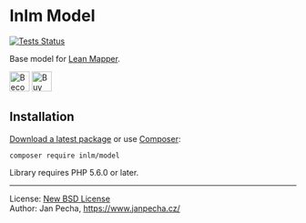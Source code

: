 
# Inlm Model

[![Tests Status](https://github.com/inlm/model/workflows/Tests/badge.svg)](https://github.com/inlm/model/actions)

Base model for [Lean Mapper](http://www.leanmapper.com/).

<a href="https://www.patreon.com/bePatron?u=9680759"><img src="https://c5.patreon.com/external/logo/become_a_patron_button.png" alt="Become a Patron!" height="35"></a>
<a href="https://www.paypal.me/janpecha/1eur"><img src="https://buymecoffee.intm.org/img/button-paypal-white.png" alt="Buy me a coffee" height="35"></a>


## Installation

[Download a latest package](https://github.com/inlm/model/releases) or use [Composer](http://getcomposer.org/):

```
composer require inlm/model
```

Library requires PHP 5.6.0 or later.

------------------------------

License: [New BSD License](license.md)
<br>Author: Jan Pecha, https://www.janpecha.cz/
